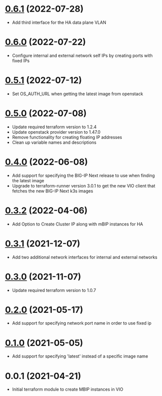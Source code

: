 # [0.6.1](https://gitswarm.f5net.com/terraform/modules/openstack/mbip/-/compare/v0.6.0...v0.6.1) (2022-07-28)
- Add third interface for the HA data plane VLAN

# [0.6.0](https://gitswarm.f5net.com/terraform/modules/openstack/mbip/-/compare/v0.5.1...v0.6.0) (2022-07-22)
- Configure internal and external network self IPs by creating ports with fixed IPs

# [0.5.1](https://gitswarm.f5net.com/terraform/modules/openstack/mbip/-/compare/v0.5.0...v0.5.1) (2022-07-12)
- Set OS_AUTH_URL when getting the latest image from openstack

# [0.5.0](https://gitswarm.f5net.com/terraform/modules/openstack/mbip/-/compare/v0.4.0...v0.5.0) (2022-07-08)
- Update required terraform version to 1.2.4
- Update openstack provider version to 1.47.0
- Remove functionality for creating floating IP addresses
- Clean up variable names and descriptions

# [0.4.0](https://gitswarm.f5net.com/terraform/modules/openstack/mbip/-/compare/v0.3.2...v0.4.0) (2022-06-08)
- Add support for specifying the BIG-IP Next release to use when finding the latest image
- Upgrade to terraform-runner version 3.0.1 to get the new VIO client that fetches the new BIG-IP Next k3s images

# [0.3.2](https://gitswarm.f5net.com/terraform/modules/openstack/mbip/-/compare/v0.3.1...v0.3.2) (2022-04-06)
- Add Option to Create Cluster IP along with mBIP instances for HA

# [0.3.1](https://gitswarm.f5net.com/terraform/modules/openstack/mbip/-/compare/v0.3.0...v0.3.1) (2021-12-07)
- Add two additional network interfaces for internal and external networks

# [0.3.0](https://gitswarm.f5net.com/terraform/modules/openstack/mbip/-/compare/v0.2.0...v0.3.0) (2021-11-07)
- Update required terraform version to 1.0.7

# [0.2.0](https://gitswarm.f5net.com/terraform/modules/openstack/mbip/-/compare/v0.1.0...v0.2.0) (2021-05-17)
- Add support for specifying network port name in order to use fixed ip

# [0.1.0](https://gitswarm.f5net.com/terraform/modules/openstack/mbip/-/compare/v0.0.1...v0.1.0) (2021-05-05)
- Add support for specifying 'latest' instead of a specific image name

# 0.0.1 (2021-04-21)
- Initial terraform module to create MBIP instances in VIO
